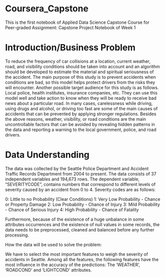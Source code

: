 # Coursera_Capstone
  This is the first notebook of Applied Data Science Capstone Course for Peer-graded Assignment: Capstone Project Notebook of Week 1

# Introduction/Business Problem 

  To reduce the frequency of car collisions at a location, current weather, road, and visibility conditions should be taken into account and an algorithm should be developed to estimate the material and spiritual seriousness of the accident. The main purpose of this study is to prevent accidents when conditions are bad, so this model helps protect drivers from the risks they will encounter. Another possible target audience for this study is as follows. Local police, health institutes, insurance companies, etc. They can use this model well and take action to know when they will be ready to receive bad news about a particular road. In many cases, carelessness while driving, using drugs and alcohol, or driving too fast are some of the main causes of accidents that can be prevented by applying stronger regulations. Besides the above reasons, weather, visibility, or road conditions are the main uncontrollable factors that can be avoided by revealing hidden patterns in the data and reporting a warning to the local government, police, and road drivers.

# Data Understanding

  The data was collected by the Seattle Police Department and Accident Traffic Records Department from 2004 to present. The data consists of 37 independent variables and 194,673 rows. The dependent variable, “SEVERITYCODE”, contains numbers that correspond to different levels of severity caused by an accident from 0 to 4.
Severity codes are as follows:

0: Little to no Probability (Clear Conditions)
1: Very Low Probability - Chance or Property Damage
2: Low Probability - Chance of Injury
3: Mild Probability - Chance of Serious Injury
4: High Probability - Chance of Fatality

  Furthermore, because of the existence of a huge unbalance in some attributes occurrences and the existence of null values in some records, the data needs to be preprocessed, cleaned and balanced before any further processing.

  How the data will be used to solve the problem:

  We have to select the most important features to weigh the severity of accidents in Seattle. Among all the features, the following features have the most influence in the accuracy of the predictions:
The ‘WEATHER’, ‘ROADCOND’ and ‘LIGHTCOND’ attributes.
